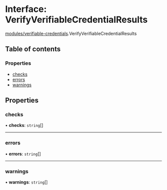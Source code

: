 # Interface: VerifyVerifiableCredentialResults

[modules/verifiable-credentials](../modules/modules_verifiable_credentials.md).VerifyVerifiableCredentialResults

## Table of contents

### Properties

- [checks](modules_verifiable_credentials.VerifyVerifiableCredentialResults.md#checks)
- [errors](modules_verifiable_credentials.VerifyVerifiableCredentialResults.md#errors)
- [warnings](modules_verifiable_credentials.VerifyVerifiableCredentialResults.md#warnings)

## Properties

### checks

• **checks**: `string`[]

___

### errors

• **errors**: `string`[]

___

### warnings

• **warnings**: `string`[]
